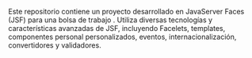 Este repositorio contiene un proyecto desarrollado en JavaServer Faces (JSF) para una bolsa de trabajo . Utiliza diversas tecnologías y características avanzadas de JSF, incluyendo Facelets, templates, componentes personal personalizados, eventos, internacionalización, convertidores y validadores.
